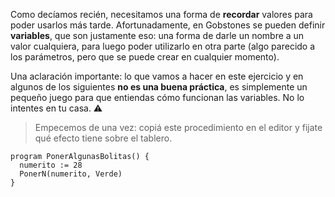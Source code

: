 Como decíamos recién, necesitamos una forma de **recordar** valores para poder usarlos más tarde. Afortunadamente, en Gobstones se pueden definir **variables**, que son justamente eso: una forma de darle un nombre a un valor cualquiera, para luego poder utilizarlo en otra parte (algo parecido a los parámetros, pero que se puede crear en cualquier momento).

Una aclaración importante: lo que vamos a hacer en este ejercicio y en algunos de los siguientes **no es una buena práctica**, es simplemente un pequeño juego para que entiendas cómo funcionan las variables. No lo intentes en tu casa. :warning:

> Empecemos de una vez: copiá este procedimiento en el editor y fijate qué efecto tiene sobre el tablero.

```puppet
program PonerAlgunasBolitas() {
  numerito := 28
  PonerN(numerito, Verde)
}
```
